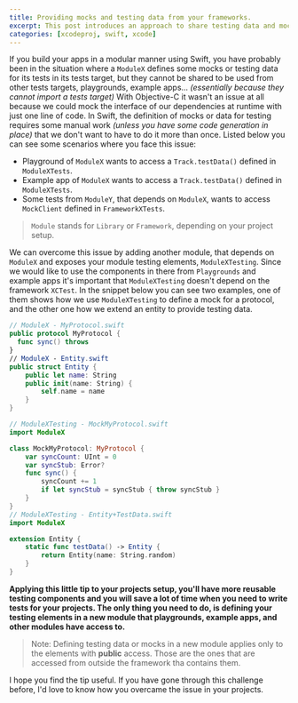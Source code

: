 ```yaml
---
title: Providing mocks and testing data from your frameworks.
excerpt: This post introduces an approach to share testing data and mocks from your frameworks to other frameworks that might need them for testing purposes.
categories: [xcodeproj, swift, xcode]
---
```


If you build your apps in a modular manner using Swift, you have probably been in the situation where a `ModuleX` defines some mocks or testing data for its tests in its tests target, but they cannot be shared to be used from other tests targets, playgrounds, example apps... _(essentially because they cannot import a tests target)_ With Objective-C it wasn't an issue at all because we could mock the interface of our dependencies at runtime with just one line of code. In Swift, the definition of mocks or data for testing requires some manual work _(unless you have some code generation in place)_ that we don't want to have to do it more than once. Listed below you can see some scenarios where you face this issue:

- Playground of `ModuleX` wants to access a `Track.testData()` defined in `ModuleXTests`.
- Example app of `ModuleX` wants to access a `Track.testData()` defined in `ModuleXTests`.
- Some tests from `ModuleY`, that depends on `ModuleX`, wants to access `MockClient` defined in `FrameworkXTests`.

> `Module` stands for `Library` or `Framework`, depending on your project setup.

We can overcome this issue by adding another module, that depends on `ModuleX` and exposes your module testing elements, `ModuleXTesting`. Since we would like to use the components in there from `Playgrounds` and example apps it's important that `ModuleXTesting` doesn't depend on the framework `XCTest`. In the snippet below you can see two examples, one of them shows how we use `ModuleXTesting` to define a mock for a protocol, and the other one how we extend an entity to provide testing data.

```swift
// ModuleX - MyProtocol.swift
public protocol MyProtocol {
  func sync() throws
}
// ModuleX - Entity.swift
public struct Entity {
    public let name: String
    public init(name: String) {
        self.name = name
    }
}

// ModuleXTesting - MockMyProtocol.swift
import ModuleX

class MockMyProtocol: MyProtocol {
    var syncCount: UInt = 0
    var syncStub: Error?
    func sync() {
        syncCount += 1
        if let syncStub = syncStub { throw syncStub }
    }
}
// ModuleXTesting - Entity+TestData.swift
import ModuleX

extension Entity {
    static func testData() -> Entity {
        return Entity(name: String.random)
    }
}
```

**Applying this little tip to your projects setup, you'll have more reusable testing components and you will save a lot of time when you need to write tests for your projects. The only thing you need to do, is defining your testing elements in a new module that playgrounds, example apps, and other modules have access to.**

> Note: Defining testing data or mocks in a new module applies only to the elements with **public** access. Those are the ones that are accessed from outside the framework tha contains them.

I hope you find the tip useful. If you have gone through this challenge before, I'd love to know how you overcame the issue in your projects.
